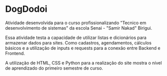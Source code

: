 # DogDodoi

Atividade desenvolvida para o curso profissionalizando "Tecnico em desenvolvimento de sistemas" da escola Senai - "Samir Nakad" Birigui.

Essa atividade testa a capacidade de utilizar listas e dicionários para armazenar dados para sites. Como cadastros, agendamentos, cálculos básicos e a utilização de inputs e requests para a conexão entre Backend e Frontend.

A utilização de HTML, CSS e Python para a realização do site mostra o nível de aprendizado do primeiro semestre de curso.